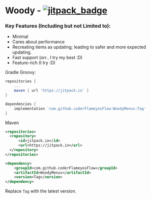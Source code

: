 # Woody - [![jitpack_badge](https://jitpack.io/v/coderFlameyosFlow/WoodyMenus.svg)](https://jitpack.io/#coderFlameyosFlow/WoodyMenus)

### Key Features (Including but not Limited to):
- Minimal
- Cares about performance
- Recreating items as updating; leading to safer and more expected updating.
- Fast support (orr.. I try my best :D)
- Feature-rich (I try :D)

Gradle Groovy:
```gradle
repositories {
    ...
    maven { url 'https://jitpack.io' }
}

dependencies {
    implementation 'com.github.coderFlameyosFlow:WoodyMenus:Tag'
}
```

Maven
```xml
<repositories>
  <repository>
      <id>jitpack.io</id>
      <url>https://jitpack.io</url>
  </repository>
</repositories>

<dependency>
    <groupId>com.github.coderFlameyosFlow</groupId>
    <artifactId>WoodyMenus</artifactId>
    <version>Tag</version>
</dependency>
```

Replace `Tag` with the latest version.
